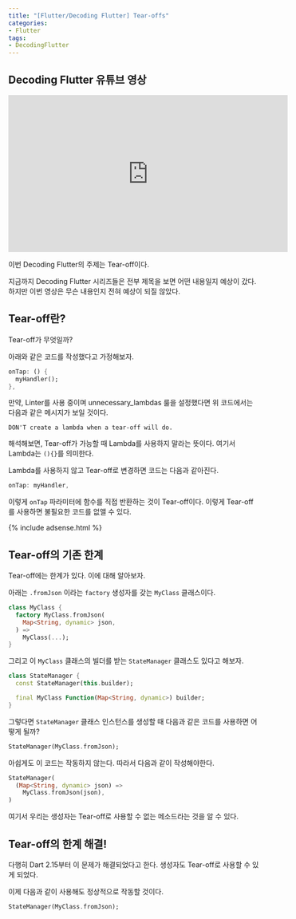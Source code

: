 ```yaml
---
title: "[Flutter/Decoding Flutter] Tear-offs"
categories:
- Flutter
tags:
- DecodingFlutter
---
```


## Decoding Flutter 유튜브 영상

<iframe width="560" height="315" src="https://www.youtube.com/embed/OmCaloD7sis?cc_load_policy=1" frameborder="0" allowfullscreen></iframe>

<br>

이번 Decoding Flutter의 주제는 Tear-off이다.

지금까지 Decoding Flutter 시리즈들은 전부 제목을 보면 어떤 내용일지 예상이 갔다. 하지만 이번 영상은 무슨 내용인지 전혀 예상이 되질 않았다.

## Tear-off란?

Tear-off가 무엇일까?

아래와 같은 코드를 작성했다고 가정해보자.

``` dart
onTap: () {
  myHandler();
},
```

만약, Linter를 사용 중이며 unnecessary_lambdas 룰을 설정했다면 위 코드에서는 다음과 같은 메시지가 보일 것이다.

```
DON'T create a lambda when a tear-off will do.
```

해석해보면, Tear-off가 가능할 때 Lambda를 사용하지  말라는 뜻이다. 여기서 Lambda는 `(){}`를 의미한다.

Lambda를 사용하지 않고 Tear-off로 변경하면 코드는 다음과 같아진다.

``` dart
onTap: myHandler,
```

이렇게 `onTap` 파라미터에 함수를 직접 반환하는 것이 Tear-off이다. 이렇게 Tear-off를 사용하면 불필요한 코드를 없앨 수 있다.

{% include adsense.html %}

## Tear-off의 기존 한계

Tear-off에는 한계가 있다. 이에 대해 알아보자.

아래는 `.fromJson` 이라는 `factory` 생성자를 갖는 `MyClass` 클래스이다.

``` dart
class MyClass {
  factory MyClass.fromJson(
    Map<String, dynamic> json,
  ) =>
    MyClass(...);
}
```

그리고 이 `MyClass` 클래스의 빌더를 받는 `StateManager` 클래스도 있다고 해보자.

``` dart
class StateManager {
  const StateManager(this.builder);

  final MyClass Function(Map<String, dynamic>) builder;
}
```

그렇다면 `StateManager` 클래스 인스턴스를 생성할 때 다음과 같은 코드를 사용하면 어떻게 될까?

``` dart
StateManager(MyClass.fromJson);
```

아쉽게도 이 코드는 작동하지 않는다. 따라서 다음과 같이 작성해야한다.

``` dart
StateManager(
  (Map<String, dynamic> json) =>
    MyClass.fromJson(json),
)
```

여기서 우리는 생성자는 Tear-off로 사용할 수 없는 메소드라는 것을 알 수 있다.

## Tear-off의 한계 해결!

다행히 Dart 2.15부터 이 문제가 해결되었다고 한다. 생성자도 Tear-off로 사용할 수 있게 되었다.

이제 다음과 같이 사용해도 정상적으로 작동할 것이다.

``` dart
StateManager(MyClass.fromJson);
```
